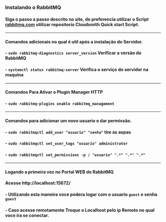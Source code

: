  ### Instalando o RabbitMQ 
 #### Siga o passo a passo descrito no site, de preferencia utilizar o Script [rabbitmq.com](https://www.rabbitmq.com/install-debian.html#apt-cloudsmith) utilizar repositorio Cloudsmith Quick start Script.
---
#### Comandos adicionais no qual é util após a instalação do Servidor.
#### - `sudo rabbitmq-diagnostics server_version` Verificar a versão do RabbitMQ 
#### - `systemctl status rabbitmq-server` Verifica o serviço do servidor na maquina
---
#### Comandos Para Ativar o Plugin Manager HTTP
#### - `sudo rabbitmq-plugins enable rabbitmq_management`
---
#### Comandos para adicionar um novo usuario e dar permissão.
#### - `sudo rabbitmqctl add_user "usuario" "senha"` tire as aspas
#### - `sudo rabbitmqctl set_user_tags "usuario" administrator`
#### -  `sudo rabbitmqctl set_permissions -p / "usuario" ".*" ".*" ".*"`
---
#### Logando a primeira vez no Portal WEB do RabbitMQ
#### Acesse http://localhost:15672/
#### - Utilizando esta maneira voce podera logar com o usuario `guest` e senha `guest`
#### - Caso acesse remotamente Troque o Localhost pelo ip Remoto no qual voce ira se conectar.